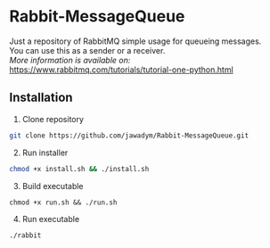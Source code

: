 # Rabbit-MessageQueue
Just a repository of RabbitMQ simple usage for queueing messages.  
You can use this as a sender or a receiver.  
*More information is available on:* https://www.rabbitmq.com/tutorials/tutorial-one-python.html


## Installation
1. Clone repository  
```bash
git clone https://github.com/jawadym/Rabbit-MessageQueue.git
``` 

2. Run installer  
```bash
chmod +x install.sh && ./install.sh
```  

3. Build executable  
```
chmod +x run.sh && ./run.sh
```  

4. Run executable
```
./rabbit
```